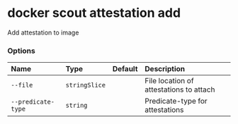 # docker scout attestation add

<!---MARKER_GEN_START-->
Add attestation to image

### Options

| Name               | Type          | Default | Description                             |
|:-------------------|:--------------|:--------|:----------------------------------------|
| `--file`           | `stringSlice` |         | File location of attestations to attach |
| `--predicate-type` | `string`      |         | Predicate-type for attestations         |


<!---MARKER_GEN_END-->


